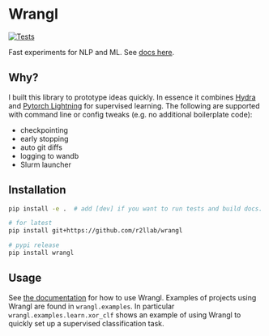# Wrangl

[![Tests](https://github.com/r2llab/wrangl/actions/workflows/test.yml/badge.svg)](https://github.com/r2llab/wrangl/actions/workflows/test.yml)

Fast experiments for NLP and ML.
See [docs here](https://r2llab.github.io/wrangl/).

## Why?
I built this library to prototype ideas quickly.
In essence it combines [Hydra](https://hydra.cc) and [Pytorch Lightning](https://www.pytorchlightning.ai) for supervised learning.
The following are supported with command line or config tweaks (e.g. no additional boilerplate code):

- checkpointing
- early stopping
- auto git diffs
- logging to  wandb
- Slurm launcher


## Installation

```bash
pip install -e .  # add [dev] if you want to run tests and build docs.

# for latest
pip install git+https://github.com/r2llab/wrangl

# pypi release
pip install wrangl
```

## Usage

See [the documentation](https://wrangl.pages.dev) for how to use Wrangl.
Examples of projects using Wrangl are found in `wrangl.examples`.
In particular `wrangl.examples.learn.xor_clf` shows an example of using Wrangl to quickly set up a supervised classification task.
